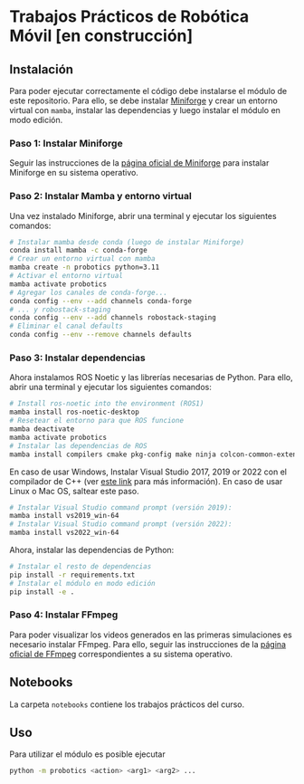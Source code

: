 # Trabajos Prácticos de Robótica Móvil [en construcción]

## Instalación

Para poder ejecutar correctamente el código debe instalarse el módulo de este repositorio. Para ello, se debe instalar [Miniforge]() y crear un entorno virtual con `mamba`, instalar las dependencias y luego instalar el módulo en modo edición.

### Paso 1: Instalar Miniforge

Seguir las instrucciones de la [página oficial de Miniforge]() para instalar Miniforge en su sistema operativo.

### Paso 2: Instalar Mamba y entorno virtual

Una vez instalado Miniforge, abrir una terminal y ejecutar los siguientes comandos:

```bash
# Instalar mamba desde conda (luego de instalar Miniforge)
conda install mamba -c conda-forge
# Crear un entorno virtual con mamba
mamba create -n probotics python=3.11
# Activar el entorno virtual
mamba activate probotics
# Agregar los canales de conda-forge...
conda config --env --add channels conda-forge
# ... y robostack-staging
conda config --env --add channels robostack-staging
# Eliminar el canal defaults
conda config --env --remove channels defaults
```

### Paso 3: Instalar dependencias

Ahora instalamos ROS Noetic y las librerías necesarias de Python. Para ello, abrir una terminal y ejecutar los siguientes comandos:

```bash
# Install ros-noetic into the environment (ROS1)
mamba install ros-noetic-desktop
# Resetear el entorno para que ROS funcione
mamba deactivate
mamba activate probotics
# Instalar las dependencias de ROS
mamba install compilers cmake pkg-config make ninja colcon-common-extensions catkin_tools rosdep
```

En caso de usar Windows, Instalar Visual Studio 2017, 2019 or 2022 con el compilador de C++ (ver [este link](https://docs.microsoft.com/en-us/cpp/build/vscpp-step-0-installation?view=msvc-160) para más información). En caso de usar Linux o Mac OS, saltear este paso.
```bash
# Instalar Visual Studio command prompt (versión 2019):
mamba install vs2019_win-64
# Instalar Visual Studio command prompt (versión 2022):
mamba install vs2022_win-64
```

Ahora, instalar las dependencias de Python:
```bash
# Instalar el resto de dependencias
pip install -r requirements.txt
# Instalar el módulo en modo edición
pip install -e .
```

### Paso 4: Instalar FFmpeg

Para poder visualizar los videos generados en las primeras simulaciones es necesario instalar FFmpeg. Para ello, seguir las instrucciones de la [página oficial de FFmpeg](https://ffmpeg.org/download.html) correspondientes a su sistema operativo.

## Notebooks

La carpeta `notebooks` contiene los trabajos prácticos del curso.


## Uso

Para utilizar el módulo es posible ejecutar
```bash
python -m probotics <action> <arg1> <arg2> ...
```
